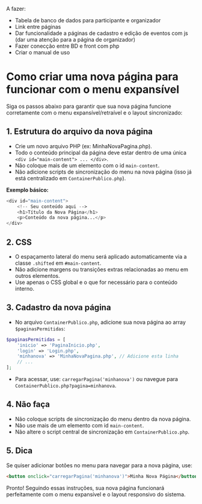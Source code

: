 A fazer:
- Tabela de banco de dados para participante e organizador
- Link entre páginas
- Dar funcionalidade a páginas de cadastro e edição de eventos com js (dar uma atenção para a página de organizador)
- Fazer conecção entre BD e front com php
- Criar o manual de uso



# Como criar uma nova página para funcionar com o menu expansível

Siga os passos abaixo para garantir que sua nova página funcione corretamente com o menu expansível/retraível e o layout sincronizado:

## 1. Estrutura do arquivo da nova página
- Crie um novo arquivo PHP (ex: MinhaNovaPagina.php).
- Todo o conteúdo principal da página deve estar dentro de uma única `<div id="main-content"> ... </div>`.
- Não coloque mais de um elemento com o id `main-content`.
- Não adicione scripts de sincronização do menu na nova página (isso já está centralizado em `ContainerPublico.php`).

**Exemplo básico:**
```php
<div id="main-content">
    <!-- Seu conteúdo aqui -->
    <h1>Título da Nova Página</h1>
    <p>Conteúdo da nova página...</p>
</div>
```

## 2. CSS
- O espaçamento lateral do menu será aplicado automaticamente via a classe `.shifted` em `#main-content`.
- Não adicione margens ou transições extras relacionadas ao menu em outros elementos.
- Use apenas o CSS global e o que for necessário para o conteúdo interno.

## 3. Cadastro da nova página
- No arquivo `ContainerPublico.php`, adicione sua nova página ao array `$paginasPermitidas`:
```php
$paginasPermitidas = [
    'inicio' => 'PaginaInicio.php',
    'login' => 'Login.php',
    'minhanova' => 'MinhaNovaPagina.php', // Adicione esta linha
    // ...
];
```
- Para acessar, use: `carregarPagina('minhanova')` ou navegue para `ContainerPublico.php?pagina=minhanova`.

## 4. Não faça
- Não coloque scripts de sincronização do menu dentro da nova página.
- Não use mais de um elemento com id `main-content`.
- Não altere o script central de sincronização em `ContainerPublico.php`.

## 5. Dica
Se quiser adicionar botões no menu para navegar para a nova página, use:
```html
<button onclick="carregarPagina('minhanova')">Minha Nova Página</button>
```

Pronto! Seguindo essas instruções, sua nova página funcionará perfeitamente com o menu expansível e o layout responsivo do sistema.
